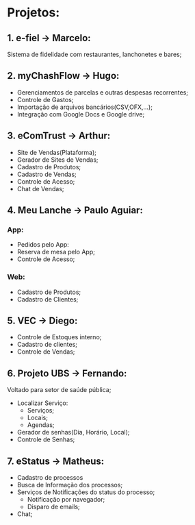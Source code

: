 # Projetos:
## 1. e-fiel -> Marcelo:
Sistema de fidelidade com restaurantes, lanchonetes e bares;

## 2. myChashFlow -> Hugo:
* Gerenciamentos de parcelas e outras despesas recorrentes;
* Controle de Gastos;
* Importação de arquivos bancários(CSV,OFX,...);
* Integração com Google Docs e Google drive;

## 3. eComTrust -> Arthur:
* Site de Vendas(Plataforma);
* Gerador de Sites de Vendas;
* Cadastro de Produtos;
* Cadastro de Vendas;
* Controle de Acesso;
* Chat de Vendas;

## 4. Meu Lanche -> Paulo Aguiar:

### App:
* Pedidos pelo App:
* Reserva de mesa pelo App;
* Controle de Acesso;

### Web:
* Cadastro de Produtos;
* Cadastro de Clientes;

## 5.  VEC -> Diego:
* Controle de Estoques interno;
* Cadastro de clientes;
* Controle de Vendas;

## 6. Projeto UBS -> Fernando:
Voltado para setor de saúde pública;
* Localizar Serviço:
	* Serviços;
	* Locais;
	* Agendas;
* Gerador de senhas(Dia, Horário, Local);
* Controle de Senhas;

## 7. eStatus -> Matheus:

* Cadastro de processos
* Busca de Informação dos processos;
* Serviços de Notificações do status do processo;
	* Notificação por navegador;
	* Disparo de emails;
* Chat;


